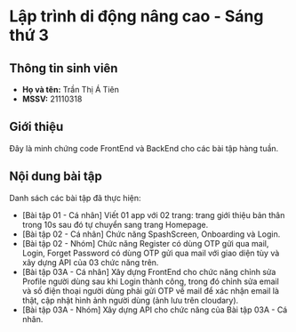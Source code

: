 # Lập trình di động nâng cao - Sáng thứ 3

## Thông tin sinh viên
- **Họ và tên:** Trần Thị Á Tiên  
- **MSSV:** 21110318  

## Giới thiệu
Đây là minh chứng code FrontEnd và BackEnd cho các bài tập hàng tuần.

## Nội dung bài tập
Danh sách các bài tập đã thực hiện:

- [Bài tập 01 - Cá nhân] Viết 01 app với 02 trang: trang giới thiệu bản thân trong 10s sau đó tự chuyển sang trang Homepage.
- [Bài tập 02 - Cá nhân] Chức năng SpashScreen, Onboarding và Login. 
- [Bài tập 02 - Nhóm] Chức năng Register có dùng OTP gửi qua mail, Login, Forget Password có dùng OTP gửi qua mail với giao diện tùy và xây dựng API của 03 chức năng trên.
- [Bài tập 03A - Cá nhân] Xây dựng FrontEnd cho chức năng chỉnh sửa Profile người dùng sau khi Login thành công, trong đó chỉnh sửa email và số điện thoại người dùng phải gửi OTP về mail để xác nhận email là thật, cập nhật hình ảnh người dùng (ảnh lưu trên cloudary). 
- [Bài tập 03A - Nhóm] Xây dựng API cho chức năng của Bài tập 03A - Cá nhân.
